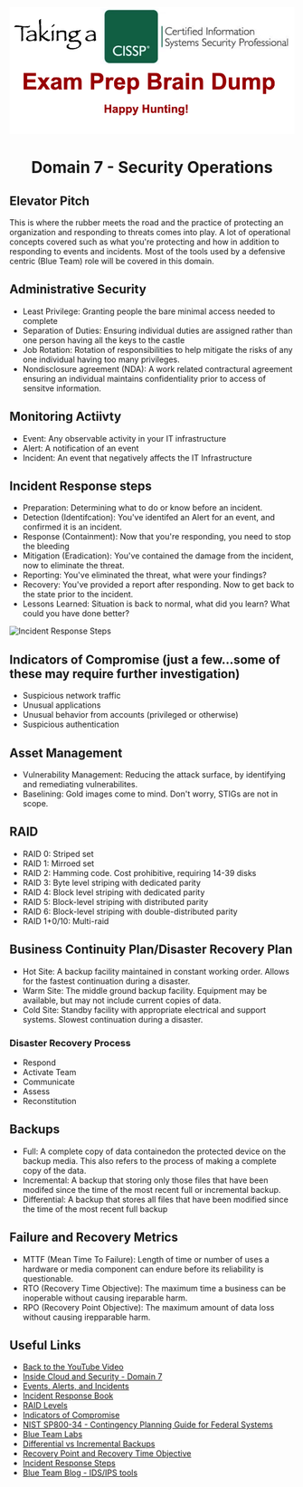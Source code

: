 ![Logo](https://github.com/n1cfury/takinacissp/blob/master/branding.png?raw=true)

# <p align=center>Domain 7 - Security Operations</p>

## Elevator Pitch
This is where the rubber meets the road and the practice of protecting an organization and responding to threats comes into play. A lot of operational concepts covered such as what you're protecting and how in addition to responding to events and incidents. Most of the tools used by a defensive centric (Blue Team) role will be covered in this domain.

## Administrative Security
- Least Privilege: Granting people the bare minimal access needed to complete 
- Separation of Duties: Ensuring individual duties are assigned rather than one person having all the keys to the castle
- Job Rotation: Rotation of responsibilities to help mitigate the risks of any one individual having too many privileges. 
- Nondisclosure agreement (NDA): A work related contractural agreement ensuring an individual maintains confidentiality prior to access of sensitve information.

## Monitoring Actiivty
- Event: Any observable activity in your IT infrastructure
- Alert: A notification of an event
- Incident: An event that negatively affects the IT Infrastructure

## Incident Response steps
- Preparation: Determining what to do or know before an incident.
- Detection (Identifcation): You've identifed an Alert for an event, and confirmed it is an incident.
- Response (Containment): Now that you're responding, you need to stop the bleeding
- Mitigation (Eradication): You've contained the damage from the incident, now to eliminate the threat.
- Reporting: You've eliminated the threat, what were your findings?
- Recovery: You've provided a report after responding. Now to get back to the state prior to the incident. 
- Lessons Learned: Situation is back to normal, what did you learn? What could you have done better?

![Incident Response Steps](https://cdn-cybersecurity.att.com/blog-content/incident-response-steps-comparison-guide-framework-side-by-side.jpg)

## Indicators of Compromise (just a few...some of these may require further investigation)
- Suspicious network traffic
- Unusual applications
- Unusual behavior from accounts (privileged or otherwise)
- Suspicious authentication

## Asset Management
- Vulnerability Management: Reducing the attack surface, by identifying and remediating vulnerabilites.
- Baselining: Gold images come to mind. Don't worry, STIGs are not in scope.

## RAID
- RAID 0: Striped set
- RAID 1: Mirroed set
- RAID 2: Hamming code. Cost prohibitive, requiring 14-39 disks
- RAID 3: Byte level striping with dedicated parity
- RAID 4: Block level striping with dedicated parity
- RAID 5: Block-level striping with distributed parity
- RAID 6: Block-level striping with double-distributed parity
- RAID 1+0/10: Multi-raid

## Business Continuity Plan/Disaster Recovery Plan
- Hot Site: A backup facility maintained in constant working order. Allows for the fastest continuation during a disaster.
- Warm Site: The middle ground backup facility. Equipment may be available, but may not include current copies of data.
- Cold Site: Standby facility with appropriate electrical and support systems. Slowest continuation during a disaster.

### Disaster Recovery Process
 - Respond
 - Activate Team
 - Communicate
 - Assess
 - Reconstitution

## Backups
- Full: A complete copy of data containedon the protected device on the backup media. This also refers to the process of making a complete copy of the data.
- Incremental: A backup that storing only those files that have been modifed since the time of the most recent full or incremental backup. 
- Differential: A backup that stores all files that have been modified since the time of the most recent full backup

## Failure and Recovery Metrics
- MTTF (Mean Time To Failure): Length of time or number of uses a hardware or media component can endure before its reliability is questionable.
- RTO (Recovery Time Objective): The maximum time a business can be inoperable without causing ireparable harm.
- RPO (Recovery Point Objective): The maximum amount of data loss without causing irepparable harm.

## Useful Links
- [Back to the YouTube Video]()
- [Inside Cloud and Security - Domain 7](https://www.youtube.com/watch?v=Vle4g2apsvc)
- [Events, Alerts, and Incidents](https://danielmiessler.com/study/event-alert-incident/)
- [Incident Response Book](https://www.amazon.com/Incident-Response-Computer-Forensics-Third/dp/0071798684/ref=asc_df_0071798684/?tag=hyprod-20&linkCode=df0&hvadid=312091457223&hvpos=&hvnetw=g&hvrand=7510202046434899008&hvpone=&hvptwo=&hvqmt=&hvdev=c&hvdvcmdl=&hvlocint=&hvlocphy=9031327&hvtargid=pla-464897074962&psc=1&tag=&ref=&adgrpid=62820903995&hvpone=&hvptwo=&hvadid=312091457223&hvpos=&hvnetw=g&hvrand=7510202046434899008&hvqmt=&hvdev=c&hvdvcmdl=&hvlocint=&hvlocphy=9031327&hvtargid=pla-464897074962)
- [RAID Levels](https://www.prepressure.com/library/technology/raid)
- [Indicators of Compromise](https://www.crowdstrike.com/cybersecurity-101/indicators-of-compromise/)
- [NIST SP800-34 - Contingency Planning Guide for Federal Systems](https://csrc.nist.gov/publications/detail/sp/800-34/rev-1/final)
- [Blue Team Labs](https://blueteamlabs.online/)
- [Differential vs Incremental Backups](https://www.acronis.com/en-us/articles/incremental-differential-backups/#:~:text=A%20differential%20backup%20backs%20up,since%20the%20last%20full%20back.&text=Incremental%20backups%20also%20back%20up,a%20full%20or%20incremental%20backup.)
- [Recovery Point and Recovery Time Objective](https://dbvisit.com/understanding-rto-and-rpo-disaster-recovery)
- [Incident Response Steps](https://cybersecurity.att.com/blogs/security-essentials/incident-response-steps-comparison-guide)
- [Blue Team Blog - IDS/IPS tools](https://blueteamblog.com/ips-vs-ids-an-overview)
